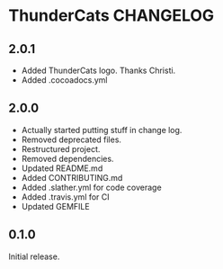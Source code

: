 # ThunderCats CHANGELOG

## 2.0.1

- Added ThunderCats logo.  Thanks Christi.
- Added .cocoadocs.yml

## 2.0.0

- Actually started putting stuff in change log.
- Removed deprecated files.
- Restructured project.
- Removed dependencies.
- Updated README.md
- Added CONTRIBUTING.md
- Added .slather.yml for code coverage
- Added .travis.yml for CI
- Updated GEMFILE

## 0.1.0

Initial release.

